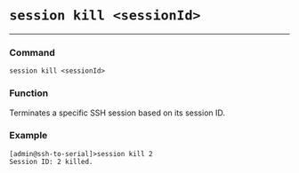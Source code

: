 # `session kill <sessionId>`

---

### Command
`session kill <sessionId>`

### Function

Terminates a specific SSH session based on its session ID.

### Example
```
[admin@ssh-to-serial]>session kill 2
Session ID: 2 killed.
```